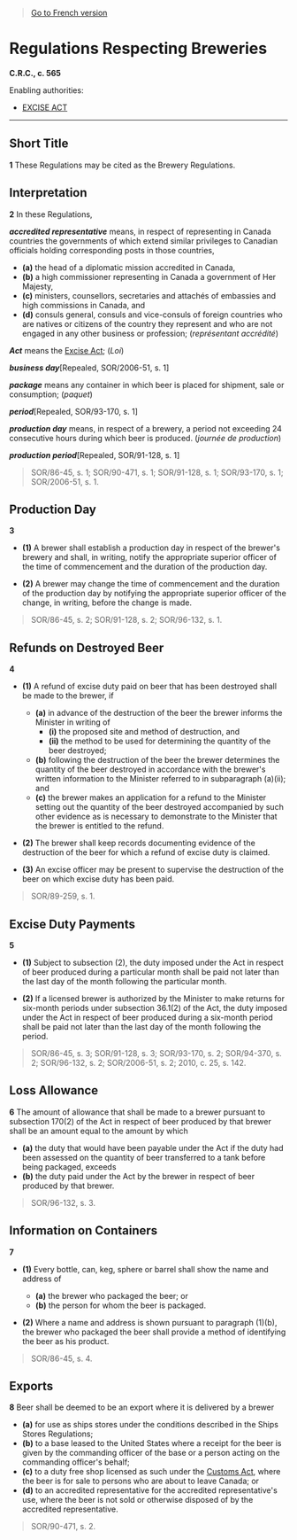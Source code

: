 > [Go to French version](/fr/Règlements/Codification%20des%20règlements%20du%20Canada/501-600/C.R.C.,%20ch.%20565.md)

# Regulations Respecting Breweries

**C.R.C., c. 565**

Enabling authorities: 
- [EXCISE ACT](/en/Acts/Revised%20Statutes%20of%20Canada/E/E-14.md)

----------



## Short Title


**1** These Regulations may be cited as the Brewery Regulations.




## Interpretation


**2** In these Regulations,

***accredited representative*** means, in respect of representing in Canada countries the governments of which extend similar privileges to Canadian officials holding corresponding posts in those countries,
- **(a)** the head of a diplomatic mission accredited in Canada,
- **(b)** a high commissioner representing in Canada a government of Her Majesty,
- **(c)** ministers, counsellors, secretaries and attachés of embassies and high commissions in Canada, and
- **(d)** consuls general, consuls and vice-consuls of foreign countries who are natives or citizens of the country they represent and who are not engaged in any other business or profession; (*représentant accrédité*)

***Act*** means the [Excise Act](/en/Acts/Revised%20Statutes%20of%20Canada/E/E-14.md); (*Loi*)

***business day***[Repealed, SOR/2006-51, s. 1]

***package*** means any container in which beer is placed for shipment, sale or consumption; (*paquet*)

***period***[Repealed, SOR/93-170, s. 1]

***production day*** means, in respect of a brewery, a period not exceeding 24 consecutive hours during which beer is produced. (*journée de production*) 

***production period***[Repealed, SOR/91-128, s. 1]
> SOR/86-45, s. 1; SOR/90-471, s. 1; SOR/91-128, s. 1; SOR/93-170, s. 1; SOR/2006-51, s. 1.





## Production Day


**3** 

- **(1)** A brewer shall establish a production day in respect of the brewer's brewery and shall, in writing, notify the appropriate superior officer of the time of commencement and the duration of the production day.

- **(2)** A brewer may change the time of commencement and the duration of the production day by notifying the appropriate superior officer of the change, in writing, before the change is made.
> SOR/86-45, s. 2; SOR/91-128, s. 2; SOR/96-132, s. 1.





## Refunds on Destroyed Beer


**4** 

- **(1)** A refund of excise duty paid on beer that has been destroyed shall be made to the brewer, if
	- **(a)** in advance of the destruction of the beer the brewer informs the Minister in writing of
		- **(i)** the proposed site and method of destruction, and
		- **(ii)** the method to be used for determining the quantity of the beer destroyed;
	- **(b)** following the destruction of the beer the brewer determines the quantity of the beer destroyed in accordance with the brewer's written information to the Minister referred to in subparagraph (a)(ii); and
	- **(c)** the brewer makes an application for a refund to the Minister setting out the quantity of the beer destroyed accompanied by such other evidence as is necessary to demonstrate to the Minister that the brewer is entitled to the refund.

- **(2)** The brewer shall keep records documenting evidence of the destruction of the beer for which a refund of excise duty is claimed.

- **(3)** An excise officer may be present to supervise the destruction of the beer on which excise duty has been paid.
> SOR/89-259, s. 1.





## Excise Duty Payments


**5** 

- **(1)** Subject to subsection (2), the duty imposed under the Act in respect of beer produced during a particular month shall be paid not later than the last day of the month following the particular month.

- **(2)** If a licensed brewer is authorized by the Minister to make returns for six-month periods under subsection 36.1(2) of the Act, the duty imposed under the Act in respect of beer produced during a six-month period shall be paid not later than the last day of the month following the period.
> SOR/86-45, s. 3; SOR/91-128, s. 3; SOR/93-170, s. 2; SOR/94-370, s. 2; SOR/96-132, s. 2; SOR/2006-51, s. 2; 2010, c. 25, s. 142.





## Loss Allowance


**6** The amount of allowance that shall be made to a brewer pursuant to subsection 170(2) of the Act in respect of beer produced by that brewer shall be an amount equal to the amount by which
- **(a)** the duty that would have been payable under the Act if the duty had been assessed on the quantity of beer transferred to a tank before being packaged,
exceeds
- **(b)** the duty paid under the Act by the brewer in respect of beer produced by that brewer.
> SOR/96-132, s. 3.





## Information on Containers


**7** 

- **(1)** Every bottle, can, keg, sphere or barrel shall show the name and address of
	- **(a)** the brewer who packaged the beer; or
	- **(b)** the person for whom the beer is packaged.

- **(2)** Where a name and address is shown pursuant to paragraph (1)(b), the brewer who packaged the beer shall provide a method of identifying the beer as his product.
> SOR/86-45, s. 4.





## Exports


**8** Beer shall be deemed to be an export where it is delivered by a brewer
- **(a)** for use as ships stores under the conditions described in the Ships Stores Regulations;
- **(b)** to a base leased to the United States where a receipt for the beer is given by the commanding officer of the base or a person acting on the commanding officer's behalf;
- **(c)** to a duty free shop licensed as such under the [Customs Act](/en/Acts/Statutes%20of%20Canada/1985/c.%201%20(2nd%20Supp.).md), where the beer is for sale to persons who are about to leave Canada; or
- **(d)** to an accredited representative for the accredited representative's use, where the beer is not sold or otherwise disposed of by the accredited representative.
> SOR/90-471, s. 2.



